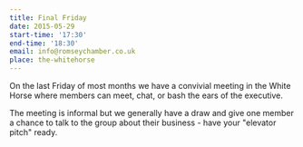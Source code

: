 ```yaml
---
title: Final Friday
date: 2015-05-29
start-time: '17:30'
end-time: '18:30'
email: info@romseychamber.co.uk
place: the-whitehorse
---
```

On the last Friday of most months we have a convivial meeting in the White Horse where members can meet, chat, or bash the ears of the executive.

The meeting is informal but we generally have a draw and give one member a chance to talk to the group about their business - have your "elevator pitch" ready.
